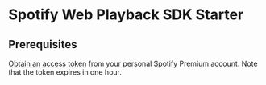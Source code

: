 # Spotify Web Playback SDK Starter

## Prerequisites

[Obtain an access token](https://developer.spotify.com/documentation/web-playback-sdk/quick-start/#) from your personal Spotify Premium account. Note that the token expires in one hour.